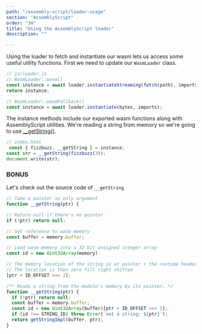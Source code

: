 ```yaml
---
path: "/assembly-script/loader-usage"
section: "AssemblyScript"
order: "3H"
title: "Using the AssemblyScript loader"
description: ""

---
```


Using the loader to fetch and instantiate our wasm lets us access some useful utility functions. First we need to update our `WasmLoader` class.

```js
// js/loader.js
// WasmLoader::wasm()
const instance = await loader.instantiateStreaming(fetch(path), imports);
return instance;
```

```js
// WasmLoader::wasmFallback()
const instance = await loader.instantiate(bytes, imports);
```

The instance methods include our exported wasm functions along with AssemblyScript utilities. We're reading a string from memory so we're going to use [__getString()](https://www.assemblyscript.org/loader.html#module-instance-utility).

```js
// index.html
 const { fizzbuzz, __getString } = instance;
const str = __getString(fizzbuzz(3));
document.write(str);
```

### BONUS

Let's check out the source code of `__getString`

```js
// Take a pointer as only argument
function __getString(ptr) {
```
```js
// Return null if there's no pointer
if (!ptr) return null;
```
```js
// Get reference to wasm memory
const buffer = memory.buffer;
```
```js
// Load wasm memory into a 32 bit unsigned integer array
const id = new Uint32Array(memory)
```
```js
// The memory location of the string is at pointer + the runtime header offset
// The location is then zero fill right shifted
[ptr + ID_OFFSET >>> 2];
```

```js
/** Reads a string from the module's memory by its pointer. */
function __getString(ptr) {
  if (!ptr) return null;
  const buffer = memory.buffer;
  const id = new Uint32Array(buffer)[ptr + ID_OFFSET >>> 2];
  if (id !== STRING_ID) throw Error(`not a string: ${ptr}`);
  return getStringImpl(buffer, ptr);
}
```
